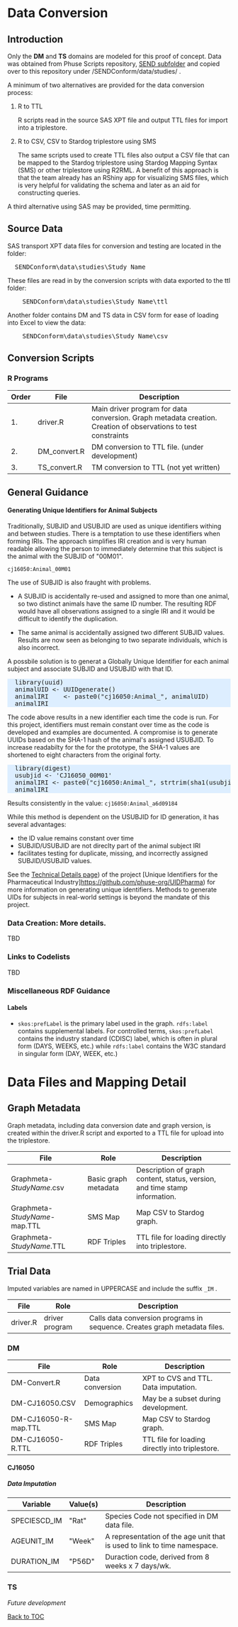 <link href="styles.css" rel="stylesheet"/>


# Data Conversion

## Introduction
Only the <b>DM</b> and <b>TS</b> domains are modeled for this proof of concept. Data was obtained from Phuse Scripts repository, [SEND subfolder](https://github.com/phuse-org/phuse-scripts/tree/master/data/send) and copied over to this repository under /SENDConform/data/studies/  .

A minimum of two alternatives are provided for the data conversion process:
1. R to TTL

   R scripts read in the source SAS XPT file and output TTL files for import into a triplestore.

1. R to CSV, CSV to Stardog triplestore using SMS

   The same scripts used to create TTL files also output a CSV file that can be mapped to the Stardog triplestore using Stardog Mapping Syntax (SMS) or other triplestore using R2RML. A benefit of this approach is that the team already has an RShiny app for visualizing SMS files, which is very helpful for validating the schema and later as an aid for constructing queries.

A third alternative using SAS may be provided, time permitting.

## Source Data

SAS transport XPT data files for conversion and testing are located in the folder:
<pre>
  SENDConform\data\studies\<font class="extraInfo">Study Name</font> 
</pre>

These files are read in by the conversion scripts with data exported to the ttl folder:
<pre>
    SENDConform\data\studies\<font class="extraInfo">Study Name</font>\ttl
</pre>

Another folder contains DM and TS data in CSV form for ease of loading into Excel to view the data:

<pre>
    SENDConform\data\studies\<font class="extraInfo">Study Name</font>\csv
</pre>

## Conversion Scripts


### R Programs

| Order  | File                 | Description                                  |
| ------ | -------------------- | ---------------------------------------------|
| 1.     | driver.R             | Main driver program for data conversion. Graph metadata creation. Creation of observations to test constraints|
| 2.     | DM_convert.R         | DM conversion to TTL file. (under development) |
| 3.     | TS_convert.R         | TM conversion to TTL (not yet written)   |


## General Guidance

#### Generating Unique Identifiers for Animal Subjects
Traditionally, SUBJID and USUBJID are used as unique identifiers withing and between studies. There is a temptation to use these identifiers when forming IRIs. The approach simplifies IRI creation and is very human readable allowing the person to immediately determine that this subject is the animal with the SUBJID of "00M01".

`cj16050:Animal_00M01`

The use of SUBJID is also fraught with problems. 

* A SUBJID is accidentally re-used and assigned to more than one animal, so two distinct animals have the same ID number. The  resulting RDF would have all observations assigned to a single IRI and it would be difficult to identify the duplication. 

* The same animal is accidentally assigned two different SUBJID values. Results are now seen as belonging to two separate individuals, which is also incorrect. 

A possbile  solution is to generat a Globally Unique Identifier for each animal subject and associate SUBJID and USUBJID with that ID.

<pre style="background-color:#DDEEFF;">
  library(uuid)
  animalUID <- UUIDgenerate()
  animalIRI    <- paste0("cj16050:Animal_", animalUID)
  animalIRI                                 
</pre>

The code above results in a new identifier each time the code is run. For this project, identifiers must remain constant over time as the code is developed and examples are documented. A compromise is to generate UUIDs based on the SHA-1 hash of the animal's assigned USUBJID. To increase readabilty for the for the prototype, the SHA-1 values are shortened to eight characters from the original forty.

<pre style="background-color:#DDEEFF;">
  library(digest)
  usubjid <- 'CJ16050_00M01'
  animalIRI <- paste0("cj16050:Animal_", strtrim(sha1(usubjid), 8))  # Truncate for readabilty in the pilot
  animalIRI
</pre>

Results consistently in the value:
`cj16050:Animal_a6d09184`

While this method is dependent on the USUBJID for ID generation, it has several advantages: 
* the ID value remains constant over time 
* SUBJID/USUBJID are not direclty part of the animal subject IRI
* facilitates testing for duplicate, missing, and incorrectly assigned SUBJID/USUBJID values.

See the [Technical Details page](https://github.com/phuse-org/UIDPharma/blob/master/UUIDTechDetails.md)) of the project [Unique Identifiers for the Pharmaceutical Industry]https://github.com/phuse-org/UIDPharma) for more information on generating unique identifiers. Methods to generate UIDs for subjects in real-world settings is beyond the mandate of this project.

### Data Creation: More details.
TBD



### Links to Codelists
TBD

### Miscellaneous RDF Guidance
#### Labels

* `skos:prefLabel` is the primary label used in the graph. `rdfs:label` contains supplemental labels. For controlled terms, `skos:prefLabel` contains the industry standard (CDISC) label, which is often in plural form (DAYS, WEEKS, etc.) while `rdfs:label` contains the W3C standard in singular form (DAY, WEEK, etc.)

# Data Files and Mapping Detail

## Graph Metadata 
Graph metadata, including data conversion date and graph version, is created within the driver.R script and exported to a TTL file for upload into the triplestore.

| File      | Role                     | Description                                  |
| --------- | ------------------------ | ---------------------------------------------|
|Graphmeta-*StudyName*.csv | Basic graph metadata | Description of graph content, status, version, and time stamp information. |
|Graphmeta-*StudyName*-map.TTL|SMS Map | Map CSV to Stardog graph. |
|Graphmeta-*StudyName*.TTL| RDF Triples | TTL file for loading directly into triplestore. |


## Trial Data
 
 Imputed variables are named in UPPERCASE and include the suffix `_IM` .

| File      | Role                     | Description                  |
| --------- | ------------------------ |------------------------------|
| driver.R  | driver program           | Calls data conversion programs in sequence. Creates graph metadata files.

 
### DM 

| File      | Role                     | Description                                  |
| --------- | ------------------------ | ---------------------------------------------|
| DM-Convert.R| Data conversion        | XPT to CVS and TTL. Data imputation.
| DM-CJ16050.CSV | Demographics        |  May be a subset during development. 
| DM-CJ16050-R-map.TTL | SMS Map       | Map CSV to Stardog graph. 
| DM-CJ16050-R.TTL | RDF Triples       | TTL file for loading directly into triplestore. 

#### CJ16050
##### Data Imputation

| Variable     | Value(s)            | Description                                  |
| ------------ | ------------------- | ---------------------------------------------|
| SPECIESCD_IM |  "Rat"              | Species Code not specified in DM data file.
| AGEUNIT_IM   |  "Week"             | A representation of the age unit that is used to link to time namespace. 
| DURATION_IM  | "P56D"              | Duraction code, derived from 8 weeks x 7 days/wk. 

### TS

*Future development*



[Back to TOC](TableOfContents.md)
